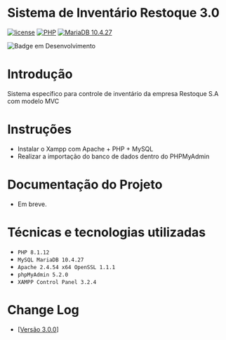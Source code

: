 # Sistema de Inventário Restoque 3.0

[![license](https://img.shields.io/badge/license-Apache%202.4.54-blue.svg)](http://www.apache.org/licenses/LICENSE-2.0) [![PHP](https://img.shields.io/badge/license-PHP%208.1.12-blue.svg)](#)
[![MariaDB 10.4.27](https://img.shields.io/badge/license-MariaDB%2010.4.27-blue.svg)](#)

![Badge em Desenvolvimento](http://img.shields.io/static/v1?label=STATUS&message=EM%20DESENVOLVIMENTO&color=GREEN&style=for-the-badge)

# Introdução

Sistema específico para controle de inventário da empresa Restoque S.A com modelo MVC

# Instruções

- Instalar o Xampp com Apache + PHP + MySQL
- Realizar a importação do banco de dados dentro do PHPMyAdmin

# Documentação do Projeto

- Em breve.

# Técnicas e tecnologias utilizadas

- `PHP 8.1.12`
- `MySQL MariaDB 10.4.27`
- `Apache 2.4.54 x64 OpenSSL 1.1.1`
- `phpMyAdmin 5.2.0`
- `XAMPP Control Panel 3.2.4`

# Change Log

- [[Versão 3.0.0](https://github.com/fcorrea82/estoque_wind_3.0/blob/master/changelog.md)]
